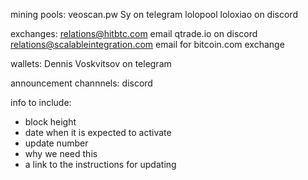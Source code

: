 mining pools:
veoscan.pw Sy on telegram
lolopool loloxiao on discord

exchanges:
relations@hitbtc.com email
qtrade.io on discord
relations@scalableintegration.com email for bitcoin.com exchange

wallets:
Dennis Voskvitsov on telegram

announcement channnels:
discord


info to include:
* block height
* date when it is expected to activate
* update number
* why we need this
* a link to the instructions for updating